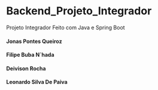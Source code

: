 # Backend_Projeto_Integrador
Projeto Integrador Feito com Java e Spring Boot
#### Jonas Pontes Queiroz

#### Filipe Buba N`hada

#### Deivison Rocha

#### Leonardo Silva De Paiva 

